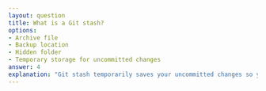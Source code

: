 ```yaml
---
layout: question
title: What is a Git stash?
options:
- Archive file
- Backup location
- Hidden folder
- Temporary storage for uncommitted changes
answer: 4
explanation: "Git stash temporarily saves your uncommitted changes so you can work on something else and come back later."
---
```


